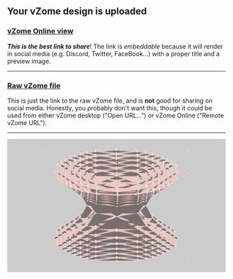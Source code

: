## Your vZome design is uploaded

### [vZome Online view][embed]

***This is the best link to share***!  The link is *embeddable* because it will render in social media (e.g. Discord, Twitter, FaceBook...) with a proper title and a preview image.

---

### [Raw vZome file][raw]

This is just the link to the raw vZome file, and is **not** good for
sharing on social media.
Honestly, you probably don't want this, though it could be used from either
vZome desktop ("Open URL...") or vZome Online ("Remote vZome URL").

---

![Image](<Elliptical-hyperboloids.png>)


[embed]: <https://vzome.com/app/embed.py?url=https://raw.githubusercontent.com/John-Kostick/vzome-sharing/main/2021/07/21/14-59-37-Elliptical-hyperboloids/Elliptical-hyperboloids.vZome>
[raw]: <https://raw.githubusercontent.com/John-Kostick/vzome-sharing/main/2021/07/21/14-59-37-Elliptical-hyperboloids/Elliptical-hyperboloids.vZome>

